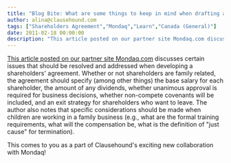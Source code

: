 ```yaml
---
title: "Blog Bite: What are some things to keep in mind when drafting a shareholders' agreement?"
author: alina@clausehound.com
tags: ["Shareholders Agreement","Mondaq","Learn","Canada (General)"]
date: 2011-02-18 00:00:00
description: "This article posted on our partner site Mondaq.com discusses certain issues that should be resolved and addressed when developing a shareholders' agreement. Whether or not shareholders are family rel..."
---
```


[This article posted on our partner site Mondaq.com](http://www.mondaq.com/canada/x/123542/Directors+Officers/Why+Do+You+Need+A+Shareholders+Agreement) discusses certain issues that should be resolved and addressed when developing a shareholders' agreement. Whether or not shareholders are family related, the agreement should specify (among other things) the base salary for each shareholder, the amount of any dividends, whether unanimous approval is required for business decisions, whether non-compete covenants will be included, and an exit strategy for shareholders who want to leave. The author also notes that specific considerations should be made when children are working in a family business (e.g., what are the formal training requirements, what will the compensation be, what is the definition of "just cause" for termination).

This comes to you as a part of Clausehound's exciting new collaboration with Mondaq!
